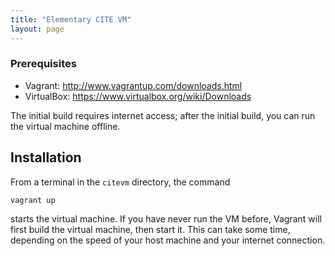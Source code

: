 ```yaml
---
title: "Elementary CITE VM"
layout: page
---
```


### Prerequisites

- Vagrant: <http://www.vagrantup.com/downloads.html>
- VirtualBox: <https://www.virtualbox.org/wiki/Downloads>

The initial build requires internet access; after the initial build, you can run the virtual machine offline.

## Installation

From a terminal in the `citevm` directory, the command

    vagrant up

starts the virtual machine.  If you have never run the VM before, Vagrant will first build the virtual machine, then start it.  This can take some time, depending on the speed of your host machine and your internet connection.
